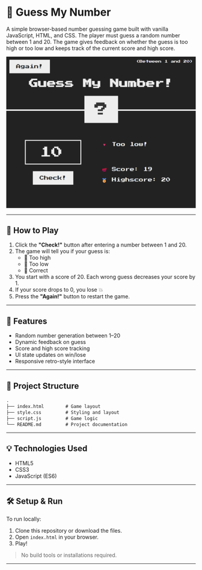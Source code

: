 # 🎯 Guess My Number

A simple browser-based number guessing game built with vanilla JavaScript, HTML, and CSS. The player must guess a random number between 1 and 20. The game gives feedback on whether the guess is too high or too low and keeps track of the current score and high score.

![Guess My Number Game Screenshot](image-1.png) <!-- Optional: Add a real screenshot file named preview.png -->

---

## 🧠 How to Play

1. Click the **"Check!"** button after entering a number between 1 and 20.
2. The game will tell you if your guess is:
   - 🔺 Too high
   - 🔻 Too low
   - 🎉 Correct
3. You start with a score of 20. Each wrong guess decreases your score by 1.
4. If your score drops to 0, you lose 💥
5. Press the **"Again!"** button to restart the game.

---

## 🚀 Features

- Random number generation between 1–20
- Dynamic feedback on guess
- Score and high score tracking
- UI state updates on win/lose
- Responsive retro-style interface

---

## 📁 Project Structure

```
.
├── index.html        # Game layout
├── style.css         # Styling and layout
├── script.js         # Game logic
└── README.md         # Project documentation
```

---

## 💡 Technologies Used

- HTML5
- CSS3
- JavaScript (ES6)

---

## 🛠️ Setup & Run

To run locally:

1. Clone this repository or download the files.
2. Open `index.html` in your browser.
3. Play!

> No build tools or installations required.

---
